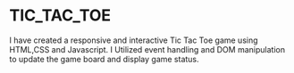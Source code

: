 # TIC_TAC_TOE

I have created a responsive and interactive Tic Tac Toe game using HTML,CSS and Javascript.
I Utilized event handling and DOM manipulation to update the game board and display game status.
